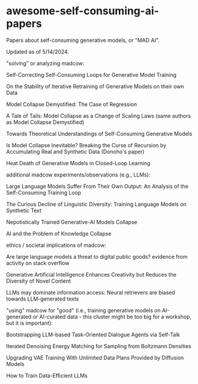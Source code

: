 # awesome-self-consuming-ai-papers
Papers about self-consuming generative models, or "MAD AI".

Updated as of 5/14/2024.

"solving" or analyzing madcow:


Self-Correcting Self-Consuming Loops for Generative Model Training

On the Stability of Iterative Retraining of Generative Models on their own Data

Model Collapse Demystified: The Case of Regression

A Tale of Tails: Model Collapse as a Change of Scaling Laws (same authors as Model Collapse Demystified)

Towards Theoretical Understandings of Self-Consuming Generative Models

Is Model Collapse Inevitable? Breaking the Curse of Recursion by Accumulating Real and Synthetic Data (Donoho's paper)

Heat Death of Generative Models in Closed-Loop Learning


additional madcow experiments/observations (e.g., LLMs):

Large Language Models Suffer From Their Own Output: An Analysis of the Self-Consuming Training Loop

The Curious Decline of Linguistic Diversity: Training Language Models on Synthetic Text

Nepotistically Trained Generative-AI Models Collapse

AI and the Problem of Knowledge Collapse

ethics / societal implications of madcow:

Are large language models a threat to digital public goods? evidence from activity on stack overflow

Generative Artificial Intelligence Enhances Creativity but Reduces the Diversity of Novel Content

LLMs may dominate information access: Neural retrievers are biased towards LLM-generated texts


"using" madcow for "good" (i.e., training generative models on AI-generated or AI-curated data - this cluster might be too big for a workshop, but it is important):

Bootstrapping LLM-based Task-Oriented Dialogue Agents via Self-Talk

Iterated Denoising Energy Matching for Sampling from Boltzmann Densities

Upgrading VAE Training With Unlimited Data Plans Provided by Diffusion Models

How to Train Data-Efficient LLMs
